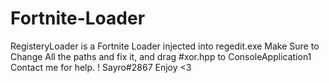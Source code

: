 # Fortnite-Loader
RegisteryLoader is a Fortnite Loader injected into regedit.exe
Make Sure to Change All the paths and fix it, and drag #xor.hpp to ConsoleApplication1
Contact me for help. ! Sayro#2867 Enjoy <3
